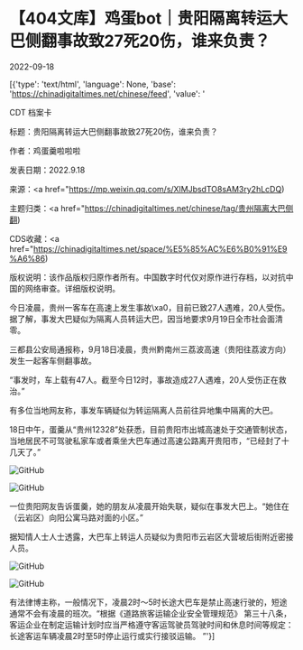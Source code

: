 # 【404文库】鸡蛋bot｜贵阳隔离转运大巴侧翻事故致27死20伤，谁来负责？

2022-09-18

[{'type': 'text/html', 'language': None, 'base': 'https://chinadigitaltimes.net/chinese/feed', 'value': '

CDT 档案卡

标题：贵阳隔离转运大巴侧翻事故致27死20伤，谁来负责？

作者：鸡蛋羹啦啦啦

发表日期：2022.9.18

来源：<a href="https://mp.weixin.qq.com/s/XlMJbsdTO8sAM3ry2hLcDQ)

主题归类：<a href="https://chinadigitaltimes.net/chinese/tag/贵州隔离大巴侧翻)

CDS收藏：<a href="https://chinadigitaltimes.net/space/%E5%85%AC%E6%B0%91%E9%A6%86)

版权说明：该作品版权归原作者所有。中国数字时代仅对原作进行存档，以对抗中国的网络审查。详细版权说明。





今日凌晨，贵州一客车在高速上发生事故\xa0，目前已致27人遇难，20人受伤。据了解，事发大巴疑似为隔离人员转运大巴，因当地要求9月19日全市社会面清零。

三都县公安局通报称，9月18日凌晨，贵州黔南州三荔波高速（贵阳往荔波方向）发生一起客车侧翻事故。

“事发时，车上载有47人。截至今日12时，事故造成27人遇难，20人受伤正在救治。”

有多位当地网友称，事发车辆疑似为转运隔离人员前往异地集中隔离的大巴。

18日中午，蛋羹从“贵州12328”处获悉，目前贵阳市出城高速处于交通管制状态，当地居民不可驾驶私家车或者乘坐大巴车通过高速公路离开贵阳市，“已经封了十几天了。”

![GitHub](https://archive.ph/i6hAi/630c3b55c6d965c0a232f5b949f334682be10acb.png)

![GitHub](https://archive.ph/i6hAi/81d623b7cc0c28c722cc3ad547c8d732f43c3201.png)

一位贵阳网友告诉蛋羹，她的朋友从凌晨开始失联，疑似在事发大巴上。“她住在（云岩区）向阳公寓马路对面的小区。”

据知情人士人士透露，大巴车上转运人员疑似为贵阳市云岩区大营坡后街附近密接人员。

![GitHub](https://archive.ph/i6hAi/dd320a660b343ba2abf1fddb84a0d0eee74decee.png)

![GitHub](https://archive.ph/i6hAi/ebe854eb30bd3c0adaec4b5ef01097d0d08fc10d.png)

有法律博主称，一般情况下，凌晨2时～5时长途大巴车是禁止高速行驶的，短途通常不会有凌晨的班次。“根据《道路旅客运输企业安全管理规范》 第三十八条，客运企业在制定运输计划时应当严格遵守客运驾驶员驾驶时间和休息时间等规定：长途客运车辆凌晨2时至5时停止运行或实行接驳运输。 ”'}]